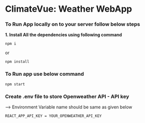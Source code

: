 # ClimateVue: Weather WebApp

### To Run App locally on to your server follow below steps

**1. Install All the dependencies using following command**

```
npm i
```
or 

```
npm install
```

### To Run app use below command 

```
npm start
```

### Create .env file to store Openweather API - API key

--> Environment Variable name should be same as given below

```
REACT_APP_API_KEY = YOUR_OPENWEATHER_API_KEY
```

